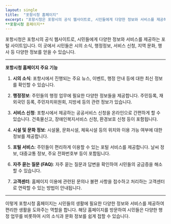 ```yaml
---
layout: single
title:  "포항시청 홈페이지"
excerpt: "포항시청은 포항시의 공식 웹사이트로, 시민들에게 다양한 정보와 서비스를 제공하는 포털 사이트입니다. 이 곳에서 시민들은 시의 소식, 행정정보, 서비스 신청, 지역 문화, 행사 등 다양한 정보를 얻을 수 있습니다."
**포항시청 홈페이지**
---
```

포항시청은 포항시의 공식 웹사이트로, 시민들에게 다양한 정보와 서비스를 제공하는 포털 사이트입니다. 이 곳에서 시민들은 시의 소식, 행정정보, 서비스 신청, 지역 문화, 행사 등 다양한 정보를 얻을 수 있습니다.

---

**포항시청 홈페이지 주요 기능**

1. **시의 소식**: 포항시에서 진행되는 주요 뉴스, 이벤트, 행정 안내 등에 대한 최신 정보를 확인할 수 있습니다.

2. **행정정보**: 주민들의 행정 업무에 필요한 다양한 정보들을 제공합니다. 주민등록, 재외국민 등록, 주민자치위원회, 지방세 등의 관련 정보가 있습니다.

3. **서비스 신청**: 포항시에서 제공하는 공공서비스 신청을 온라인으로 간편하게 할 수 있습니다. 건축물신고, 장애인복지서비스 신청, 환경보호 신청 등이 포함됩니다.

4. **시설 및 문화 정보**: 시설물, 문화시설, 체육시설 등의 위치와 이용 가능 여부에 대한 정보를 제공합니다.

5. **포털 서비스**: 주민들이 편리하게 이용할 수 있는 포털 서비스를 제공합니다. 날씨 정보, 대중교통 정보, 주요 전화번호부 등이 포함됩니다.

6. **자주 묻는 질문 (FAQ)**: 자주 묻는 질문과 답변을 확인하여 시민들의 궁금증을 해소할 수 있습니다.

7. **고객센터**: 홈페이지 이용에 관련된 문의나 불편 사항을 접수하고 처리하는 고객센터로 연락할 수 있는 방법이 안내됩니다.

---

이렇게 포항시청 홈페이지는 시민들의 생활에 필요한 다양한 정보와 서비스를 제공하여 편리한 생활을 도와주는 역할을 합니다. 해당 홈페이지를 방문하여 시민들은 다양한 행정 업무를 비롯하여 시의 소식과 문화 정보를 쉽게 접할 수 있습니다.
